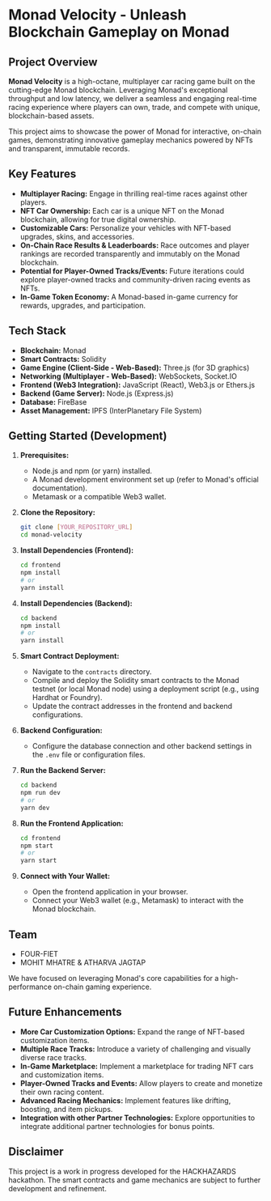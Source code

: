 # Monad Velocity - Unleash Blockchain Gameplay on Monad

## Project Overview

**Monad Velocity** is a high-octane, multiplayer car racing game built on the cutting-edge Monad blockchain. Leveraging Monad's exceptional throughput and low latency, we deliver a seamless and engaging real-time racing experience where players can own, trade, and compete with unique, blockchain-based assets.

This project aims to showcase the power of Monad for interactive, on-chain games, demonstrating innovative gameplay mechanics powered by NFTs and transparent, immutable records.

## Key Features

* **Multiplayer Racing:** Engage in thrilling real-time races against other players.
* **NFT Car Ownership:** Each car is a unique NFT on the Monad blockchain, allowing for true digital ownership.
* **Customizable Cars:** Personalize your vehicles with NFT-based upgrades, skins, and accessories.
* **On-Chain Race Results & Leaderboards:** Race outcomes and player rankings are recorded transparently and immutably on the Monad blockchain.
* **Potential for Player-Owned Tracks/Events:** Future iterations could explore player-owned tracks and community-driven racing events as NFTs.
* **In-Game Token Economy:** A Monad-based in-game currency for rewards, upgrades, and participation.

## Tech Stack

* **Blockchain:** Monad
* **Smart Contracts:** Solidity
* **Game Engine (Client-Side - Web-Based):** Three.js (for 3D graphics)
* **Networking (Multiplayer - Web-Based):** WebSockets, Socket.IO
* **Frontend (Web3 Integration):** JavaScript (React), Web3.js or Ethers.js
* **Backend (Game Server):** Node.js (Express.js)
* **Database:** FireBase
* **Asset Management:** IPFS (InterPlanetary File System)

## Getting Started (Development)

1.  **Prerequisites:**
    * Node.js and npm (or yarn) installed.
    * A Monad development environment set up (refer to Monad's official documentation).
    * Metamask or a compatible Web3 wallet.

2.  **Clone the Repository:**
    ```bash
    git clone [YOUR_REPOSITORY_URL]
    cd monad-velocity
    ```

3.  **Install Dependencies (Frontend):**
    ```bash
    cd frontend
    npm install
    # or
    yarn install
    ```

4.  **Install Dependencies (Backend):**
    ```bash
    cd backend
    npm install
    # or
    yarn install
    ```

5.  **Smart Contract Deployment:**
    * Navigate to the `contracts` directory.
    * Compile and deploy the Solidity smart contracts to the Monad testnet (or local Monad node) using a deployment script (e.g., using Hardhat or Foundry).
    * Update the contract addresses in the frontend and backend configurations.

6.  **Backend Configuration:**
    * Configure the database connection and other backend settings in the `.env` file or configuration files.

7.  **Run the Backend Server:**
    ```bash
    cd backend
    npm run dev
    # or
    yarn dev
    ```

8.  **Run the Frontend Application:**
    ```bash
    cd frontend
    npm start
    # or
    yarn start
    ```

9.  **Connect with Your Wallet:**
    * Open the frontend application in your browser.
    * Connect your Web3 wallet (e.g., Metamask) to interact with the Monad blockchain.


## Team

* FOUR-FIET
* MOHIT MHATRE & ATHARVA JAGTAP

We have focused on leveraging Monad's core capabilities for a high-performance on-chain gaming experience.

## Future Enhancements

* **More Car Customization Options:** Expand the range of NFT-based customization items.
* **Multiple Race Tracks:** Introduce a variety of challenging and visually diverse race tracks.
* **In-Game Marketplace:** Implement a marketplace for trading NFT cars and customization items.
* **Player-Owned Tracks and Events:** Allow players to create and monetize their own racing content.
* **Advanced Racing Mechanics:** Implement features like drifting, boosting, and item pickups.
* **Integration with other Partner Technologies:** Explore opportunities to integrate additional partner technologies for bonus points.

## Disclaimer

This project is a work in progress developed for the HACKHAZARDS hackathon. The smart contracts and game mechanics are subject to further development and refinement.

